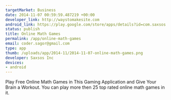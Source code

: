 ```yaml
--- 
targetMarket: Business
date: 2014-11-07 00:59:59.487219 +00:00
developer_link: http://waystomakesite.com
android_link: https://play.google.com/store/apps/details?id=com.saxsos.onlinemathgames
status: publish
title: Online Math Games
permalink: /app/online-math-games
email: coder.sagor@gmail.com
type: app
thumb: /uploads/app/2014-11/2014-11-07-online-math-games.png
developer: Saxsos Inc
devices: 
- android
---
```


Play Free Online Math Games in This Gaming Application and Give Your Brain a Workout. You can play more then 25 top rated online math games in it.
